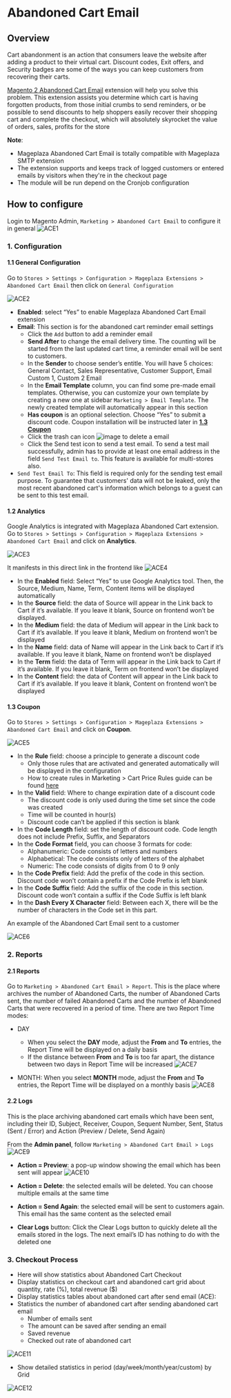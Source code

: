 # Abandoned Cart Email

## Overview

Cart abandonment is an action that consumers leave the website after adding a product to their virtual cart. Discount codes, Exit offers, and Security badges are some of the ways you can keep customers from recovering their carts. 

[Magento 2 Abandoned Cart Email](https://www.mageplaza.com/magento-2-abandoned-cart-email/) extension will help you solve this problem. This extension assists  you determine which cart is having forgotten products, from those initial crumbs to send reminders, or be possible to send discounts to help shoppers easily recover their shopping cart and complete the checkout, which will absolutely skyrocket the value of orders, sales, profits for the store 


**Note**: 
* Mageplaza Abandoned Cart Email is totally compatible with Mageplaza SMTP extension
* The extension supports and keeps track of logged customers or entered emails by visitors when they're in the checkout page
* The module will be run depend on the Cronjob configuration


## How to configure

Login to Magento Admin, ``Marketing > Abandoned Cart Email`` to configure it in general
![ACE1](https://i.imgur.com/i6XuSNP.png)

### 1. Configuration

#### 1.1 General Configuration
Go to ``Stores > Settings > Configuration > Mageplaza Extensions > Abandoned Cart Email`` then click on ``General Configuration``

![ACE2](https://i.imgur.com/KFSSJo5.png)

* **Enabled**: select “Yes” to enable Mageplaza Abandoned Cart Email extension
* **Email**: This section is for the abandoned cart reminder email settings
  * Click the ``Add`` button to add a reminder email
  * **Send After** to change the email delivery time. The counting will be started from the last updated cart time, a reminder email will be sent to customers.
  * In the **Sender** to choose sender’s entitle. You will have 5 choices: General Contact, Sales Representative, Customer Support, Email Custom 1, Custom 2 Email
  * In the **Email Template** column, you can find some pre-made email templates. Otherwise, you can customize your own template by creating a new one at sidebar ``Marketing > Email Template``. The newly created template will automatically appear in this section
  * **Has coupon** is an optional selection. Choose “Yes” to submit a discount code. Coupon installation will be instructed later in [**1.3 Coupon**](https://docs.mageplaza.com/abandoned-cart-email/index.html#coupon)
  * Click the trash can icon ![image](https://i.imgur.com/62D0Zqz.png) to delete a email
  * Click the Send test icon to send a test email. To send a test mail successfully, admin has to provide at least one email address in the field ``Send Test Email to``. This feature is available for multi-stores also.
* ``Send Test Email To``: This field is required only for the sending test email purpose. To guarantee that customers' data will not be leaked, only the most recent abandoned cart's information which belongs to a guest can be sent to this test email.
  
#### 1.2 Analytics
Google Analytics is integrated with Mageplaza Abandoned Cart extension. Go to ``Stores > Settings > Configuration > Mageplaza Extensions > Abandoned Cart Email`` and click on **Analytics**.

![ACE3](https://i.imgur.com/NIQ6wTo.png)

It manifests in this direct link in the frontend like
![ACE4](https://i.imgur.com/O9qLYDH.png)

* In the **Enabled** field: Select “Yes” to use Google Analytics tool. Then, the Source, Medium, Name, Term, Content items will be displayed automatically
* In the **Source** field: the data of Source will appear in the Link back to Cart if it’s available. If you leave it blank, Source on frontend won’t be displayed.
* In the **Medium** field: the data of Medium will appear in the Link back to Cart if it’s available. If you leave it blank, Medium on frontend won’t be displayed
* In the **Name** field: data of Name will appear in the Link back to Cart if it’s available. If you leave it blank, Name on frontend won’t be displayed
* In the **Term** field: the data of Term will appear in the Link back to Cart if it’s available. If you leave it blank, Term on frontend won’t be displayed
* In the **Content** field: the data of Content will appear in the Link back to Cart if it’s available. If you leave it blank, Content on frontend won’t be displayed

#### 1.3 Coupon
Go to ``Stores > Settings > Configuration > Mageplaza Extensions > Abandoned Cart Email`` and click on **Coupon**.

![ACE5](https://i.imgur.com/f0el2jw.png)

* In the **Rule** field: choose a principle to generate a discount code
  * Only those rules that are activated and generated automatically will be displayed in the configuration
  * How to create rules in Marketing > Cart Price Rules guide can be found [here](https://www.mageplaza.com/kb/how-create-a-cart-price-rule-in-magento-2.html)
* In the **Valid** field: Where to change expiration date of a discount code
  * The discount code is only used during the time set since the code was created
  * Time will be counted in hour(s)
  * Discount code can’t be applied if this section is blank
* In the **Code Length** field: set the length of discount code. Code length does not include Prefix, Suffix, and Separators
* In the **Code Format** field, you can choose 3 formats for code:
  * Alphanumeric: Code consists of letters and numbers
  * Alphabetical: The code consists only of letters of the alphabet
  * Numeric: The code consists of digits from 0 to 9 only
* In the **Code Prefix** field: Add the prefix of the code in this section. Discount code won’t contain a prefix if the Code Prefix is left blank
* In the **Code Suffix** field: Add the suffix of the code in this section. Discount code won’t contain a suffix if the Code Suffix is left blank
* In the **Dash Every X Character** field: Between each X, there will be the number of characters in the Code set in this part.

An example of the Abandoned Cart Email sent to a customer

![ACE6](https://i.imgur.com/PB7n1bW.png)

### 2. Reports

#### 2.1 Reports

Go to ``Marketing > Abandoned Cart Email > Report``. This is the place where archives the number of Abandoned Carts, the number of Abandoned Carts sent, the number of failed Abandoned Carts and the number of Abandoned Carts that were recovered in a period of time. There are two Report Time modes:
* DAY
  * When you select the **DAY** mode, adjust the **From** and **To** entries, the Report Time will be displayed on a daily basis
  * If the distance between **From** and **To** is too far apart, the distance between two days in Report Time will be increased
![ACE7](https://i.imgur.com/gvpQhk2.png)

* MONTH: When you select **MONTH** mode, adjust the **From** and **To** entries, the Report Time will be displayed on a monthly basis
![ACE8](https://i.imgur.com/O9Iz9vu.png)

#### 2.2 Logs

This is the place archiving abandoned cart emails which have been sent, including their ID, Subject, Receiver, Coupon, Sequent Number, Sent, Status (Sent / Error) and Action (Preview / Delete, Send Again)

From the **Admin panel**, follow ``Marketing > Abandoned Cart Email > Logs``
![ACE9](https://i.imgur.com/zmKitE3.png)

* **Action = Preview**: a pop-up window showing the email which has been sent will appear
![ACE10](https://i.imgur.com/0MasgKH.png)

* **Action = Delete**: the selected emails will be deleted. You can choose multiple emails at the same time
* **Action = Send Again**: the selected email will be sent to customers again. This email has the same content as the selected email
* **Clear Logs** button: Click the Clear Logs button to quickly delete all the emails stored in the logs. The next email’s ID has nothing to do with the deleted one

 ### 3. Checkout Process

* Here will show statistics about Abandoned Cart Checkout 
* Display statistics on checkout cart and abandoned cart grid about quantity, rate (%), total revenue ($)
* Display statistics tables about abandoned cart after send email (ACE):
* Statistics the number of abandoned cart after sending abandoned cart email
  * Number of emails sent
  * The amount can be saved after sending an email
  * Saved revenue
  * Checked out rate of abandoned cart

![ACE11](https://i.imgur.com/frP8l8P.png)

- Show detailed statistics in period (day/week/month/year/custom) by Grid

![ACE12](https://i.imgur.com/P6owmfH.png)
